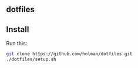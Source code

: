 ## dotfiles

## Install

Run this:

```sh
git clone https://github.com/holman/dotfiles.git
./dotfiles/setup.sh
```
